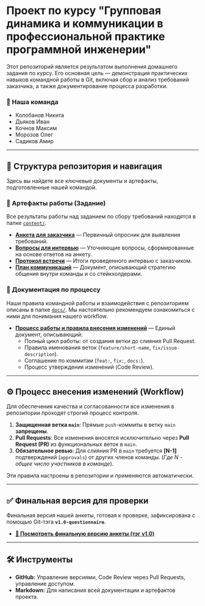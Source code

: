 # Проект по курсу "Групповая динамика и коммуникации в профессиональной практике программной инженерии"

Этот репозиторий является результатом выполнения домашнего задания по курсу. Его основная цель — демонстрация практических навыков командной работы в Git, включая сбор и анализ требований заказчика, а также документирование процесса разработки.

### 👥 Наша команда
*   Колобанов Никита 
*   Дьяков Иван
*   Кочнов Максим
*   Морозов Олег
*   Садиков Амир

---

## 📂 Структура репозитория и навигация

Здесь вы найдете все ключевые документы и артефакты, подготовленные нашей командой.

### 📝 Артефакты работы (Задание)

Все результаты работы над заданием по сбору требований находятся в папке [`content/`](./content/).

*   **[Анкета для заказчика](./content/questionnaire.md)** — Первичный опросник для выявления требований.
*   **[Вопросы для интервью](./content/interview-questions.md)** — Уточняющие вопросы, сформированные на основе ответов на анкету.
*   **[Протокол встречи](./content/meeting-protocol.md)** — Итоги проведенного интервью с заказчиком.
*   **[План коммуникаций](./content/communication-plan.md)** — Документ, описывающий стратегию общения внутри команды и со стейкхолдерами.

### 📖 Документация по процессу

Наши правила командной работы и взаимодействия с репозиторием описаны в папке [`docs/`](./docs/). Мы настоятельно рекомендуем ознакомиться с ними для понимания нашего workflow.

*   **[Процесс работы и правила внесения изменений](./docs/contribution.md)** — Единый документ, описывающий:
    *   Полный цикл работы: от создания ветки до слияния Pull Request.
    *   Правила именования веток (`feature/short-name`, `fix/issue-description`).
    *   Соглашение по коммитам (`feat:`, `fix:`, `docs:`).
    *   Процесс утверждения изменений (Code Review).

---

## ⚙️ Процесс внесения изменений (Workflow)

Для обеспечения качества и согласованности все изменения в репозитории проходят строгий процесс контроля.

1.  **Защищенная ветка `main`**: Прямые `push`-коммиты в ветку `main` **запрещены**.
2.  **Pull Requests**: Все изменения вносятся исключительно через **Pull Request (PR)** из функциональных веток в `main`.
3.  **Обязательное ревью**: Для слияния PR в `main` требуется **[N-1]** подтверждений (`approvals`) от других членов команды. (*Где N - общее число участников в команде*).

Эти правила настроены в репозитории и применяются автоматически.

---

## ✅ Финальная версия для проверки

Финальная версия нашей анкеты, готовая к проверке, зафиксирована с помощью Git-тэга **`v1.0-questionnaire`**.

*   **[🔗 Посмотреть финальную версию анкеты (тэг v1.0)](https://github.com/ВАШ_ЛОГИН/НАЗВАНИЕ_РЕПОЗИТОРИЯ/blob/v1.0-questionnaire/content/questionnaire.md)**

---

## 🛠️ Инструменты

*   **GitHub:** Управление версиями, Code Review через Pull Requests, управление доступом.
*   **Markdown:** Для написания всей документации и артефактов проекта.